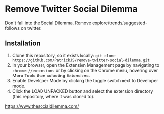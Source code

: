 # Remove Twitter Social Dilemma

Don't fall into the Social Dilemma. Remove explore/trends/suggested-follows on twitter.

## Installation

1. Clone this repository, so it exists locally: `git clone https://github.com/PatrickJS/remove-twitter-social-dilemma.git`
2. In your browser, open the Extension Management page by navigating to `chrome://extensions` or by clicking on the Chrome menu, hovering over More Tools then selecting Extensions.
3. Enable Developer Mode by clicking the toggle switch next to Developer mode.
4. Click the LOAD UNPACKED button and select the extension directory (this repository, where it was cloned to).


https://www.thesocialdilemma.com/

